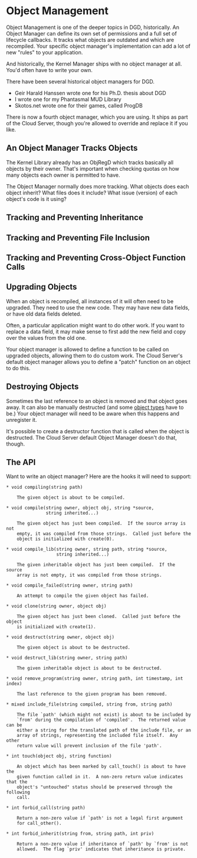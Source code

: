 # Object Management

Object Management is one of the deeper topics in DGD, historically. An Object Manager can define its own set of permissions and a full set of lifecycle callbacks. It tracks what objects are outdated and which are recompiled. Your specific object manager's implementation can add a lot of new "rules" to your application.

And historically, the Kernel Manager ships with no object manager at all. You'd often have to write your own.

There have been several historical object managers for DGD.

* Geir Harald Hanssen wrote one for his Ph.D. thesis about DGD
* I wrote one for my Phantasmal MUD Library
* Skotos.net wrote one for their games, called ProgDB

There is now a fourth object manager, which you are using. It ships as part of the Cloud Server, though you're allowed to override and replace it if you like.

## An Object Manager Tracks Objects

The Kernel Library already has an ObjRegD which tracks basically all objects by their owner. That's important when checking quotas on how many objects each owner is permitted to have.

The Object Manager normally does more tracking. What objects does each object inherit? What files does it include? What issue (version) of each object's code is it using?

## Tracking and Preventing Inheritance

## Tracking and Preventing File Inclusion

## Tracking and Preventing Cross-Object Function Calls

## Upgrading Objects

When an object is recompiled, all instances of it will often need to be upgraded. They need to use the new code. They may have new data fields, or have old data fields deleted.

Often, a particular application might want to do other work. If you want to replace a data field, it may make sense to first add the new field and copy over the values from the old one.

Your object manager is allowed to define a function to be called on upgraded objects, allowing them to do custom work. The Cloud Server's default object manager allows you to define a "patch" function on an object to do this.

## Destroying Objects

Sometimes the last reference to an object is removed and that object goes away. It can also be manually destructed (and some [object types](11_ObjectTypes.md) have to be.) Your object manager will need to be aware when this happens and unregister it.

It's possible to create a destructor function that is called when the object is destructed. The Cloud Server default Object Manager doesn't do that, though.

## The API

Want to write an object manager? Here are the hooks it will need to support:

```
* void compiling(string path)

    The given object is about to be compiled.

* void compile(string owner, object obj, string *source,
               string inherited...)

    The given object has just been compiled.  If the source array is not
    empty, it was compiled from those strings.  Called just before the
    object is initialized with create(0).

* void compile_lib(string owner, string path, string *source,
                   string inherited...)

    The given inheritable object has just been compiled.  If the source
    array is not empty, it was compiled from those strings.

* void compile_failed(string owner, string path)

    An attempt to compile the given object has failed.

* void clone(string owner, object obj)

    The given object has just been cloned.  Called just before the object
    is initialized with create(1).

* void destruct(string owner, object obj)

    The given object is about to be destructed.

* void destruct_lib(string owner, string path)

    The given inheritable object is about to be destructed.

* void remove_program(string owner, string path, int timestamp, int index)

    The last reference to the given program has been removed.

* mixed include_file(string compiled, string from, string path)

    The file `path' (which might not exist) is about to be included by
    `from' during the compilation of 'compiled'.  The returned value can be
    either a string for the translated path of the include file, or an
    array of strings, representing the included file itself.  Any other
    return value will prevent inclusion of the file 'path'.

* int touch(object obj, string function)

    An object which has been marked by call_touch() is about to have the
    given function called in it.  A non-zero return value indicates that the
    object's "untouched" status should be preserved through the following
    call.

* int forbid_call(string path)

    Return a non-zero value if `path' is not a legal first argument
    for call_other().

* int forbid_inherit(string from, string path, int priv)

    Return a non-zero value if inheritance of `path' by `from' is not
    allowed.  The flag `priv' indicates that inheritance is private.
```
